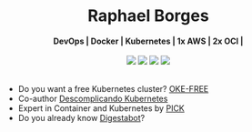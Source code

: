 [comment]: # (About)

<h1 align="center"> Raphael Borges </h1>

<div align="center">
  <b>DevOps | Docker | Kubernetes | 1x AWS | 2x OCI |</b>
</div><br>

[comment]: # (Social button)
<div align="center">
  <a href="http://twitter.com/RaphaNBorges" target="_blank" rel="noopener noreferrer"><img src="https://img.shields.io/badge/Twitter-1DA1F2?style=for-the-badge&logo=twitter&logoColor=white"></a>
  <a href="https://linkedin.com/in/raphael-do-nascimento-borges/" target="_blank" rel="noopener noreferrer"><img src="https://img.shields.io/badge/LinkedIn-0077B5?style=for-the-badge&logo=linkedin&logoColor=white"></a>
  <a href="https://linktr.ee/raphael_borges" target="_blank" rel="noopener noreferrer"><img src="https://img.shields.io/badge/linktree-1de9b6?style=for-the-badge&logo=linktree&logoColor=white"></a>
  <a href="https://linktr.ee/CRIASDOPICK" target="_blank" rel="noopener noreferrer"><img src="https://img.shields.io/badge/CRIASDOPICK-8A2BE2?style=for-the-badge&logo=linktree&logoColor=white"></a>
</div><br>

[comment]: # (About)
<div align="left">
  
- Do you want a free Kubernetes cluster?  [OKE-FREE](https://github.com/Rapha-Borges/oke-free)
- Co-author [Descomplicando Kubernetes](https://github.com/badtuxx/DescomplicandoKubernetes)
- Expert in Container and Kubernetes by [PICK](https://www.linuxtips.io/pick)
- Do you already know [Digestabot](https://dev.to/raphaborges/do-you-already-know-digestabot-3n16)? 
  
</div>
